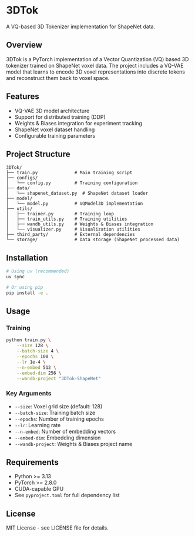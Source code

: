# 3DTok

A VQ-based 3D Tokenizer implementation for ShapeNet data.

## Overview

3DTok is a PyTorch implementation of a Vector Quantization (VQ) based 3D tokenizer trained on ShapeNet voxel data. The project includes a VQ-VAE model that learns to encode 3D voxel representations into discrete tokens and reconstruct them back to voxel space.

## Features

- VQ-VAE 3D model architecture
- Support for distributed training (DDP)
- Weights & Biases integration for experiment tracking
- ShapeNet voxel dataset handling
- Configurable training parameters

## Project Structure

```
3DTok/
├── train.py              # Main training script
├── configs/
│   └── config.py         # Training configuration
├── data/
│   └── shapenet_dataset.py  # ShapeNet dataset loader
├── model/
│   └── model.py          # VQModel3D implementation
├── utils/
│   ├── trainer.py        # Training loop
│   ├── train_utils.py    # Training utilities
│   ├── wandb_utils.py    # Weights & Biases integration
│   └── visualizer.py     # Visualization utilities
├── third_party/          # External dependencies
└── storage/              # Data storage (ShapeNet processed data)
```

## Installation

```bash
# Using uv (recommended)
uv sync

# Or using pip
pip install -e .
```

## Usage

### Training

```bash
python train.py \
    --size 128 \
    --batch-size 4 \
    --epochs 100 \
    --lr 1e-4 \
    --n-embed 512 \
    --embed-dim 256 \
    --wandb-project "3DTok-ShapeNet"
```

### Key Arguments

- `--size`: Voxel grid size (default: 128)
- `--batch-size`: Training batch size
- `--epochs`: Number of training epochs
- `--lr`: Learning rate
- `--n-embed`: Number of embedding vectors
- `--embed-dim`: Embedding dimension
- `--wandb-project`: Weights & Biases project name

## Requirements

- Python >= 3.13
- PyTorch >= 2.8.0
- CUDA-capable GPU
- See `pyproject.toml` for full dependency list

## License

MIT License - see LICENSE file for details.
